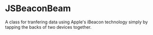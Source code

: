 JSBeaconBeam
============

A class for tranfering data using Apple's iBeacon technology simply by tapping the backs of two devices together.
